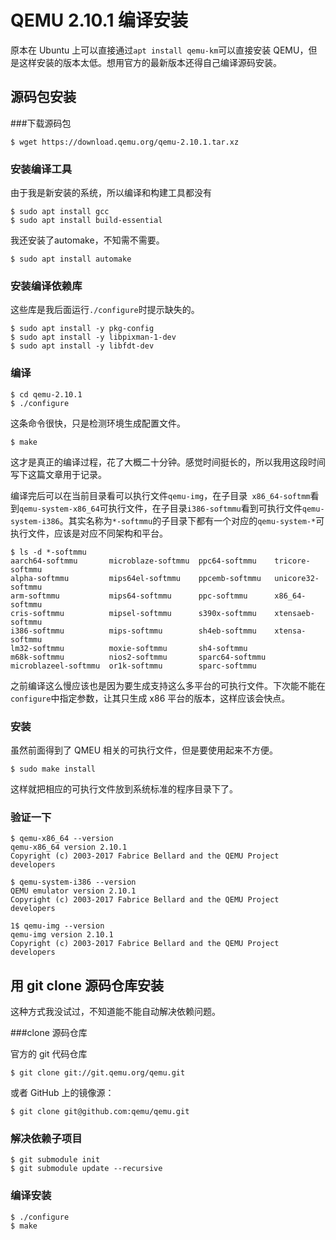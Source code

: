 # QEMU 2.10.1 编译安装

原本在 Ubuntu 上可以直接通过`apt install qemu-km`可以直接安装 QEMU，但是这样安装的版本太低。想用官方的最新版本还得自己编译源码安装。

## 源码包安装

###下载源码包

```shell
$ wget https://download.qemu.org/qemu-2.10.1.tar.xz
```

### 安装编译工具

由于我是新安装的系统，所以编译和构建工具都没有

```shell
$ sudo apt install gcc
$ sudo apt install build-essential
```

我还安装了automake，不知需不需要。

```shell
$ sudo apt install automake
```

### 安装编译依赖库

这些库是我后面运行`./configure`时提示缺失的。

```shell
$ sudo apt install -y pkg-config
$ sudo apt install -y libpixman-1-dev
$ sudo apt install -y libfdt-dev
```

### 编译

```shell
$ cd qemu-2.10.1
$ ./configure
```

这条命令很快，只是检测环境生成配置文件。

```shell
$ make
```

这才是真正的编译过程，花了大概二十分钟。感觉时间挺长的，所以我用这段时间写下这篇文章用于记录。

编译完后可以在当前目录看可以执行文件`qemu-img`，在子目录` x86_64-softmm`看到`qemu-system-x86_64`可执行文件，在子目录`i386-softmmu`看到可执行文件`qemu-system-i386`。其实名称为`*-softmmu`的子目录下都有一个对应的`qemu-system-*`可执行文件，应该是对应不同架构和平台。

```shell
$ ls -d *-softmmu
aarch64-softmmu       microblaze-softmmu  ppc64-softmmu    tricore-softmmu
alpha-softmmu         mips64el-softmmu    ppcemb-softmmu   unicore32-softmmu
arm-softmmu           mips64-softmmu      ppc-softmmu      x86_64-softmmu
cris-softmmu          mipsel-softmmu      s390x-softmmu    xtensaeb-softmmu
i386-softmmu          mips-softmmu        sh4eb-softmmu    xtensa-softmmu
lm32-softmmu          moxie-softmmu       sh4-softmmu
m68k-softmmu          nios2-softmmu       sparc64-softmmu
microblazeel-softmmu  or1k-softmmu        sparc-softmmu
```

之前编译这么慢应该也是因为要生成支持这么多平台的可执行文件。下次能不能在`configure`中指定参数，让其只生成 x86 平台的版本，这样应该会快点。

### 安装

虽然前面得到了 QMEU 相关的可执行文件，但是要使用起来不方便。

```shell
$ sudo make install
```

这样就把相应的可执行文件放到系统标准的程序目录下了。

### 验证一下

```shell
$ qemu-x86_64 --version
qemu-x86_64 version 2.10.1
Copyright (c) 2003-2017 Fabrice Bellard and the QEMU Project developers

$ qemu-system-i386 --version
QEMU emulator version 2.10.1
Copyright (c) 2003-2017 Fabrice Bellard and the QEMU Project developers

1$ qemu-img --version
qemu-img version 2.10.1
Copyright (c) 2003-2017 Fabrice Bellard and the QEMU Project developers
```

## 用 git clone 源码仓库安装

这种方式我没试过，不知道能不能自动解决依赖问题。

###clone 源码仓库

官方的 git 代码仓库

```shell
$ git clone git://git.qemu.org/qemu.git
```

或者 GitHub 上的镜像源：

```shell
$ git clone git@github.com:qemu/qemu.git
```

### 解决依赖子项目

```shell
$ git submodule init
$ git submodule update --recursive
```

### 编译安装

```shell
$ ./configure
$ make
```

